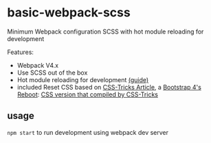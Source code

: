 # basic-webpack-scss
Minimum Webpack configuration SCSS with hot module reloading for development

Features: 
- Webpack V4.x
- Use SCSS out of the box
- Hot module reloading for development [(guide)](https://webpack.js.org/guides/hot-module-replacement/)
- included Reset CSS based on [CSS-Tricks Article](https://css-tricks.com/reboot-resets-reasoning/), a [Bootstrap 4's Reboot](https://github.com/twbs/bootstrap/blob/v4-dev/scss/_reboot.scss): [CSS version that compiled by CSS-Tricks](https://codepen.io/chriscoyier/pen/YrbNGP.css)

## usage
```npm start``` to run development using webpack dev server
